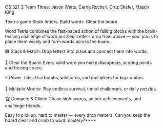 CS 321-2
Team Three: Jason Watts, Carrie Rochell, Cruz Shafer, Mason King

Textris game
Stack letters. Build words. Clear the board.

Word Tetris combines the fast-paced action of falling blocks with the brain-teasing challenge of word puzzles. Letters drop from above — your job is to place them wisely and form words across the board.

🟩 Stack & Match: Drop letters into place and connect them into words.

🔡 Clear the Board: Every valid word you make disappears, scoring points and freeing space.

⚡ Power Tiles: Use bombs, wildcards, and multipliers for big combos.

🎯 Multiple Modes: Play endless survival, timed challenges, or daily puzzles.

🏆 Compete & Climb: Chase high scores, unlock achievements, and challenge friends.

Easy to pick up, hard to master — every drop matters. Can you keep the board clear and climb to word mastery?****
